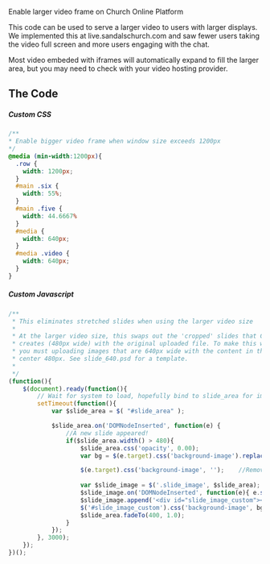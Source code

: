 Enable larger video frame on Church Online Platform

This code can be used to serve a larger video to users with larger displays. We implemented this at live.sandalschurch.com and saw fewer users taking the video full screen and more users engaging with the chat.

Most video embeded with iframes will automatically expand to fill the larger area, but you may need to check with your video hosting provider.


## The Code
##### Custom CSS
```css
/**
* Enable bigger video frame when window size exceeds 1200px
*/
@media (min-width:1200px){
  .row {
    width: 1200px;
  }
  #main .six {
    width: 55%;
  }
  #main .five {
    width: 44.6667%
  }
  #media {
    width: 640px;
  }
  #media .video {
    width: 640px;
  }
}
```
##### Custom Javascript
```javascript
/**
 * This eliminates stretched slides when using the larger video size
 * 
 * At the larger video size, this swaps out the 'cropped' slides that ChOP
 * creates (480px wide) with the original uploaded file. To make this work
 * you must uploading images that are 640px wide with the content in the
 * center 480px. See slide_640.psd for a template.
 * 
 */ 
(function(){
    $(document).ready(function(){ 
        // Wait for system to load, hopefully bind to slide_area for image swapout
        setTimeout(function(){
            var $slide_area = $( "#slide_area" );

            $slide_area.on('DOMNodeInserted', function(e) { 
                //A new slide appeared!
                if($slide_area.width() > 480){
                    $slide_area.css('opacity', 0.00);
                    var bg = $(e.target).css('background-image').replace('/slide/', '/original/');

                    $(e.target).css('background-image', '');    //Remove the one we don't want
                    
                    var $slide_image = $('.slide_image', $slide_area);
                    $slide_image.on('DOMNodeInserted', function(e){ e.stopPropagation(); });
                    $slide_image.append('<div id="slide_image_custom"></div>');
                    $('#slide_image_custom').css('background-image', bg);
                    $slide_area.fadeTo(400, 1.0);
                }
            });
        }, 3000);
    });
})();

```
